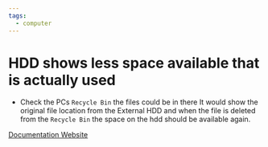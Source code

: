 ```yaml
---
tags:
  - computer
---
```


# HDD shows less space available that is actually used

- Check the PCs `Recycle Bin` the files could be in there It would show the original file location from the External HDD and when the file is deleted from the `Recycle Bin` the space on the hdd should be available again.

[Documentation Website](https://superuser.com/questions/254054/how-to-reset-an-ntfs-mft-for-no-tracks-of-deleted-files-names-to-be-found-there)